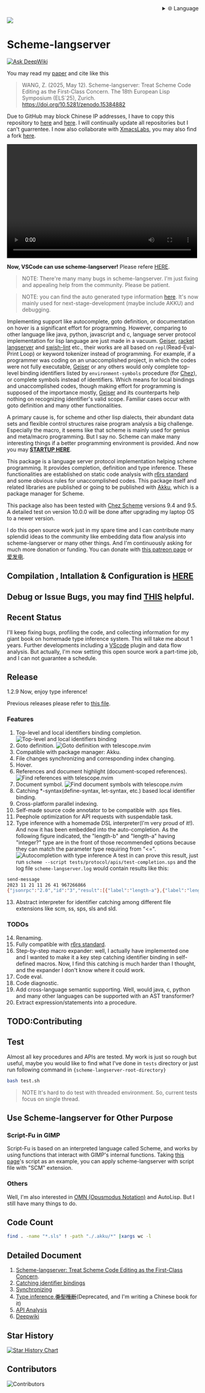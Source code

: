 <details align="right">
<summary>🌐 Language</summary>
      <div align="center">
        <a href="https://openaitx.github.io/view.html?user=ufo5260987423&project=scheme-langserver&lang=en">English</a>
        | <a href="https://openaitx.github.io/view.html?user=ufo5260987423&project=scheme-langserver&lang=zh-CN">简体中文</a>
        | <a href="https://openaitx.github.io/view.html?user=ufo5260987423&project=scheme-langserver&lang=zh-TW">繁體中文</a>
        | <a href="https://openaitx.github.io/view.html?user=ufo5260987423&project=scheme-langserver&lang=ja">日本語</a>
        | <a href="https://openaitx.github.io/view.html?user=ufo5260987423&project=scheme-langserver&lang=ko">한국어</a>
        | <a href="https://openaitx.github.io/view.html?user=ufo5260987423&project=scheme-langserver&lang=hi">हिन्दी</a>
        | <a href="https://openaitx.github.io/view.html?user=ufo5260987423&project=scheme-langserver&lang=th">ไทย</a>
        | <a href="https://openaitx.github.io/view.html?user=ufo5260987423&project=scheme-langserver&lang=fr">Français</a>
        | <a href="https://openaitx.github.io/view.html?user=ufo5260987423&project=scheme-langserver&lang=de">Deutsch</a>
        | <a href="https://openaitx.github.io/view.html?user=ufo5260987423&project=scheme-langserver&lang=es">Español</a>
        | <a href="https://openaitx.github.io/view.html?user=ufo5260987423&project=scheme-langserver&lang=it">Italiano</a>
        | <a href="https://openaitx.github.io/view.html?user=ufo5260987423&project=scheme-langserver&lang=ru">Русский</a>
        | <a href="https://openaitx.github.io/view.html?user=ufo5260987423&project=scheme-langserver&lang=pt">Português</a>
        | <a href="https://openaitx.github.io/view.html?user=ufo5260987423&project=scheme-langserver&lang=nl">Nederlands</a>
        | <a href="https://openaitx.github.io/view.html?user=ufo5260987423&project=scheme-langserver&lang=pl">Polski</a>
        | <a href="https://openaitx.github.io/view.html?user=ufo5260987423&project=scheme-langserver&lang=ar">العربية</a>
        | <a href="https://openaitx.github.io/view.html?user=ufo5260987423&project=scheme-langserver&lang=fa">فارسی</a>
        | <a href="https://openaitx.github.io/view.html?user=ufo5260987423&project=scheme-langserver&lang=tr">Türkçe</a>
        | <a href="https://openaitx.github.io/view.html?user=ufo5260987423&project=scheme-langserver&lang=vi">Tiếng Việt</a>
        | <a href="https://openaitx.github.io/view.html?user=ufo5260987423&project=scheme-langserver&lang=id">Bahasa Indonesia</a>
      </div>
</details>

![](./doc/figure/logo-no-background.png)
# Scheme-langserver

[![Ask DeepWiki](https://deepwiki.com/badge.svg)](https://deepwiki.com/ufo5260987423/scheme-langserver)

You may read my [paper](./doc/paper.pdf) and cite like this 
> WANG, Z. (2025, May 12). Scheme-langserver: Treat Scheme Code Editing as the First-Class Concern. The 18th European Lisp Symposium (ELS`25), Zurich. https://doi.org/10.5281/zenodo.15384882

Due to GitHub may block Chinese IP addresses, I have to copy this repository to [here](https://codeberg.org/ufo5260987423/scheme-langserver) and [here](https://gitee.com/ufo5260987423/scheme-langserver). I will continually update all repositories but I can't guarrentee. I now also collaborate with [XmacsLabs](https://github.com/XmacsLabs), you may also find a fork [here](https://github.com/XmacsLabs/scheme-langserver).

<video src="https://github.com/user-attachments/assets/893bba98-6709-4fac-a4d3-dc7b6aab46fb" controls="controls" width="500" height="300"></video>

**Now, VSCode can use scheme-langserver!** Please refere [HERE](./doc/startup.md).

>NOTE: There're many many bugs in scheme-langserver. I'm just fixing and appealing help from the community. Please be patient.

>NOTE: you can find the auto generated type information [here](https://ufo5260987423.github.io/scheme-langserver/doc/analysis/type-inference-result). It's now mainly used for next-stage-development (maybe include AKKU) and debugging.

Implementing support like autocomplete, goto definition, or documentation on hover is a significant effort for programming. However, comparing to other language like java, python, javascript and c, language server protocol implementation for lisp language are just made in a vacuum. [Geiser](https://gitlab.com/emacs-geiser), [racket langserver](https://github.com/jeapostrophe/racket-langserver) and [swish-lint](https://github.com/becls/swish-lint) etc., their works are all based on `repl`(Read-Eval-Print Loop) or keyword tokenizer instead of programming. For example, if a programmer was coding on an unaccomplished project, in which the codes were not fully executable, [Geiser](https://gitlab.com/emacs-geiser) or any others would only complete top-level binding identifiers listed by `environment-symbols` procedure (for [Chez](https://cisco.github.io/ChezScheme/)), or complete symbols instead of identifiers. Which means for local bindings and unaccomplished codes, though making effort for programming is supposed of the importance mostly, [Geiser](https://gitlab.com/emacs-geiser) and its counterparts help nothing on recognizing identifier's valid scope. Familiar cases occur with goto definition and many other functionalities.

A primary cause is, for scheme and other lisp dialects, their abundant data sets and flexible control structures raise program analysis a big challenge. Especially the macro, it seems like that scheme is mainly used for genius and meta/macro programming. But I say no. Scheme can make many interesting things if a better programming environment is provided. And now you may [**STARTUP HERE**](./doc/startup.md).

This package is a language server protocol implementation helping scheme programming. It provides completion, definition and type inference. These functionalities are established on static code analysis with [r6rs standard](http://www.r6rs.org/) and some obvious rules for unaccomplished codes. This package itself and related libraries are published or going to be published with [Akku](https://akkuscm.org/), which is a package manager for Scheme. 

This package also has been tested with [Chez Scheme](https://cisco.github.io/ChezScheme/) versions 9.4 and 9.5. A detailed test on version 10.0.0 will be done after upgrading my laptop OS to a newer version.

I do this open source work just in my spare time and I can contribute many splendid ideas to the community like embedding data flow analysis into scheme-langserver or many other things. And I'm continuously asking for much more donation or funding. You can donate with [this patreon page](https://www.patreon.com/PoorProgrammer/membership) or [爱发电](https://afdian.com/a/ufo5260987423).


## Compilation , Intallation & Configuration is [HERE](./doc/startup.md)
## Debug or Issue Bugs, you may find [THIS](./doc/how-to-debug.md) helpful.

## Recent Status
I'll keep fixing bugs, profiling the code, and collecting information for my giant book on homemade type inference system. This will take me about 1 years. Further developments including a [VScode](https://code.visualstudio.com/) plugin and data flow analysis. But actually, I'm now setting this open source work a part-time job, and I can not guarantee a schedule.

## Release 
1.2.9 Now, enjoy type inference!

Previous releases please refer to [this file](./doc/release-log.md).

### Features
1. Top-level and local identifiers binding completion.
![Top-level and local identifiers binding](./doc/figure/auto-completion.png "Top-level and local identifiers binding")
2. Goto definition.
![Goto definition with telescope.nvim](./doc/figure/definition.png "Goto Definition with telescope.nvim")
3. Compatible with package manager: Akku.
4. File changes synchronizing and corresponding index changing.
5. Hover.
6. References and document highlight (document-scoped references).
![Find references with telescope.nvim](./doc/figure/find-references.png "Find references with telescope.nvim")
7. Document symbol.
![Find document symbols with telescope.nvim](./doc/figure/document-symbol.png "find document symbols with telescope.nvim")
8. Catching *-syntax(define-syntax, let-syntax, etc.) based local identifier binding. 
9. Cross-platform parallel indexing.
10. Self-made source code annotator to be compatible with .sps files.
11. Peephole optimization for API requests with suspendable task.
12. Type inference with a homemade DSL interpreter(I'm very proud of it!). And now it has been embedded into the auto-completion. As the following figure indicated, the "length-b" and "length-a" having "integer?" type are in the front of those recommended options because they can match the parameter type requiring from "<=". 
![Autocompletion with type inference](./doc/figure/auto-completion-with-type-inference.png "Autocompletion with type inference")
A test in can prove this result, just run `scheme --script tests/protocol/apis/test-completion.sps` and the log file `scheme-langserver.log` would contain results like this:
```bash
send-message
2023 11 21 11 26 41 967266866
{"jsonrpc":"2.0","id":"3","result":[{"label":"length-a"},{"label":"length-b"},{"label":"lambda"},{"label":"latin-1-codec"},{"label":"lcm"},{"label":"least-fixnum"},{"label":"length"},{"label":"let"},{"label":"let*"},{"label":"let*-values"},{"label":"let-syntax"},{"label":"let-values"},{"label":"letrec"},{"label":"letrec*"},{"label":"letrec-syntax"},{"label":"lexical-violation?"},{"label":"list"},{"label":"list->string"},{"label":"list->vector"},{"label":"list-ref"},{"label":"list-sort"},{"label":"list-tail"},{"label":"list?"},{"label":"log"},{"label":"lookahead-char"},{"label":"lookahead-u8"}]}
```
13. Abstract interpreter for identifier catching among different file extensions like scm, ss, sps, sls and sld.

### TODOs
14. Renaming. 
15. Fully compatible with [r6rs standard](http://www.r6rs.org/).
16. Step-by-step macro expander: well, I actually have implemented one and I wanted to make it a key step catching identifier binding in self-defined macros. Now, I find this catching is much harder than I thought, and the expander I don't know where it could work.
17. Code eval.
18. Code diagnostic.
19. Add cross-language semantic supporting. Well, would java, c, python and many other languages can be supported with an AST transformer?
20. Extract expression/statements into a procedure.

## TODO:Contributing 


## Test
Almost all key procedures and APIs are tested. My work is just so rough but useful, maybe you would like to find what I've done in `tests` directory or just run following command in `{scheme-langserver-root-directory}`
``` bash
bash test.sh
```
>NOTE
It's hard to do test with threaded environment. So, current tests focus on single thread.

## Use Scheme-langserver for Other Purpose
### Script-Fu in GIMP
Script-Fu is based on an interpreted language called Scheme, and works by using functions that interact with GIMP's internal functions. Taking [this page](https://dalelane.co.uk/blog/?p=628)'s script as an example, you can apply scheme-langserver with script file with "SCM" extension.

### Others

Well, I'm also interested in [OMN (Opusmodus Notation)](https://opusmodus.com/) and AutoLisp. But I still have many things to do.

## Code Count
```bash
find . -name "*.sls" ! -path "./.akku/*" |xargs wc -l
```
## Detailed Document
1. [Scheme-langserver: Treat Scheme Code Editing as the First-Class Concern](./doc/paper.pdf).
2. [Catching identifier bindings](./doc/analysis/identifier.md)
3. [Synchronizing](./doc/util/synchronize.md)
4. [Type inference](./doc/analysis/type-inference.md),~~[类型推断](./doc/analysis/type-inference.cn.md)~~(Deprecated, and I'm writing a Chinese book for it)
5. [API Analysis](./doc/protocol/analysis.md)
6. [Deepwiki](https://deepwiki.com/ufo5260987423/scheme-langserver)

## Star History

[![Star History Chart](https://api.star-history.com/svg?repos=ufo5260987423/scheme-langserver&type=Date)](https://star-history.com/#ufo5260987423/scheme-langserver)

## Contributors

![Contributors](https://contrib.rocks/image?repo=ufo5260987423/scheme-langserver)
